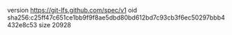 version https://git-lfs.github.com/spec/v1
oid sha256:c25ff47c651ce1bb9f9f8ae5dbd80bd612bd7c93cb3f6ec50297bbb4432e8c53
size 20928
